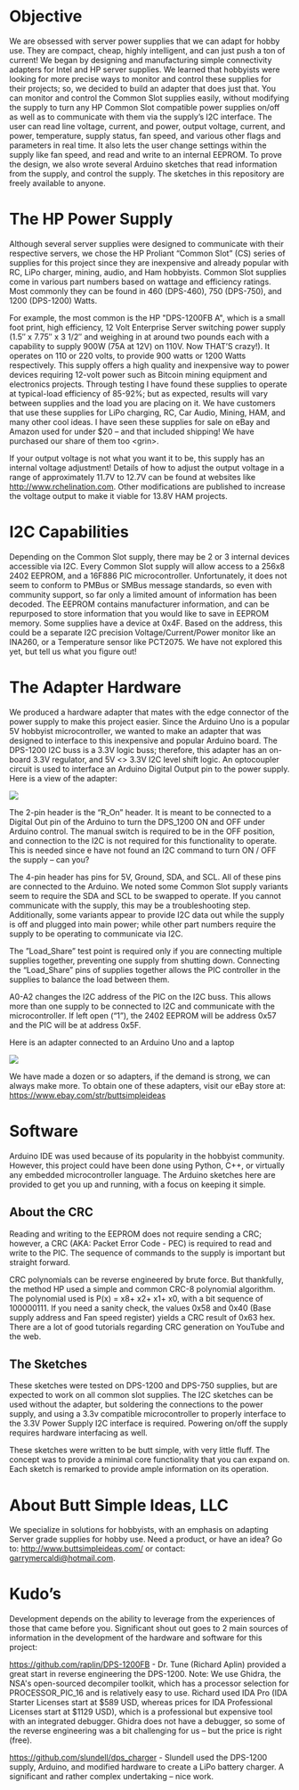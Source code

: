 # Objective

We are obsessed with server power supplies that we can adapt for hobby use. They
are compact, cheap, highly intelligent, and can just push a ton of current! We
began by designing and manufacturing simple connectivity adapters for Intel and
HP server supplies. We learned that hobbyists were looking for more precise ways
to monitor and control these supplies for their projects; so, we decided to
build an adapter that does just that. You can monitor and control the Common
Slot supplies easily, without modifying the supply to turn any HP Common Slot
compatible power supplies on/off as well as to communicate with them via the
supply’s I2C interface. The user can read line voltage, current, and power,
output voltage, current, and power, temperature, supply status, fan speed, and
various other flags and parameters in real time. It also lets the user change
settings within the supply like fan speed, and read and write to an internal
EEPROM. To prove the design, we also wrote several Arduino sketches that read
information from the supply, and control the supply. The sketches in this
repository are freely available to anyone.

# The HP Power Supply

Although several server supplies were designed to communicate with their
respective servers, we chose the HP Proliant “Common Slot” (CS) series of
supplies for this project since they are inexpensive and already popular with
RC, LiPo charger, mining, audio, and Ham hobbyists. Common Slot supplies come in
various part numbers based on wattage and efficiency ratings. Most commonly they
can be found in 460 (DPS-460), 750 (DPS-750), and 1200 (DPS-1200) Watts.

For example, the most common is the HP "DPS-1200FB A", which is a small foot
print, high efficiency, 12 Volt Enterprise Server switching power supply (1.5″ x
7.75″ x 3 1/2″ and weighing in at around two pounds each with a capability to
supply 900W (75A at 12V) on 110V. Now THAT’S crazy!). It operates on 110 or 220
volts, to provide 900 watts or 1200 Watts respectively. This supply offers a
high quality and inexpensive way to power devices requiring 12-volt power such
as Bitcoin mining equipment and electronics projects. Through testing I have
found these supplies to operate at typical-load efficiency of 85-92%; but as
expected, results will vary between supplies and the load you are placing on it.
We have customers that use these supplies for LiPo charging, RC, Car Audio,
Mining, HAM, and many other cool ideas. I have seen these supplies for sale on
eBay and Amazon used for under \$20 – and that included shipping! We have
purchased our share of them too \<grin\>.

If your output voltage is not what you want it to be, this supply has an
internal voltage adjustment! Details of how to adjust the output voltage in a
range of approximately 11.7V to 12.7V can be found at websites like
<http://www.rchelination.com>. Other modifications are published to increase the
voltage output to make it viable for 13.8V HAM projects.

# I2C Capabilities

Depending on the Common Slot supply, there may be 2 or 3 internal devices
accessible via I2C. Every Common Slot supply will allow access to a 256x8 2402
EEPROM, and a 16F886 PIC microcontroller. Unfortunately, it does not seem to
conform to PMBus or SMBus message standards, so even with community support, so
far only a limited amount of information has been decoded. The EEPROM contains
manufacturer information, and can be repurposed to store information that you
would like to save in EEPROM memory. Some supplies have a device at 0x4F. Based
on the address, this could be a separate I2C precision Voltage/Current/Power
monitor like an INA260, or a Temperature sensor like PCT2075. We have not
explored this yet, but tell us what you figure out!

# The Adapter Hardware

We produced a hardware adapter that mates with the edge connector of the power
supply to make this project easier. Since the Arduino Uno is a popular 5V
hobbyist microcontroller, we wanted to make an adapter that was designed to
interface to this inexpensive and popular Arduino board. The DPS-1200 I2C buss
is a 3.3V logic buss; therefore, this adapter has an on-board 3.3V regulator,
and 5V \<\> 3.3V I2C level shift logic. An optocoupler circuit is used to
interface an Arduino Digital Output pin to the power supply. Here is a view of
the adapter:

![](media/10a2d3a6707811b840c74683a077d880.jpeg)

The 2-pin header is the “R_On” header. It is meant to be connected to a Digital
Out pin of the Arduino to turn the DPS_1200 ON and OFF under Arduino control.
The manual switch is required to be in the OFF position, and connection to the
I2C is not required for this functionality to operate. This is needed since e
have not found an I2C command to turn ON / OFF the supply – can you?

The 4-pin header has pins for 5V, Ground, SDA, and SCL. All of these pins are
connected to the Arduino. We noted some Common Slot supply variants seem to
require the SDA and SCL to be swapped to operate. If you cannot communicate with
the supply, this may be a troubleshooting step. Additionally, some variants
appear to provide I2C data out while the supply is off and plugged into main
power; while other part numbers require the supply to be operating to
communicate via I2C.

The ”Load_Share” test point is required only if you are connecting multiple
supplies together, preventing one supply from shutting down. Connecting the
“Load_Share” pins of supplies together allows the PIC controller in the supplies
to balance the load between them.

A0-A2 changes the I2C address of the PIC on the I2C buss. This allows more than
one supply to be connected to I2C and communicate with the microcontroller. If
left open (“1”), the 2402 EEPROM will be address 0x57 and the PIC will be at
address 0x5F.

Here is an adapter connected to an Arduino Uno and a laptop

![](media/073c8ed611de2b1d292461f7a145bfe0.jpeg)

We have made a dozen or so adapters, if the demand is strong, we can always make
more. To obtain one of these adapters, visit our eBay store at:
<https://www.ebay.com/str/buttsimpleideas>

# Software

Arduino IDE was used because of its popularity in the hobbyist community.
However, this project could have been done using Python, C++, or virtually any
embedded microcontroller language. The Arduino sketches here are provided to get
you up and running, with a focus on keeping it simple.

## About the CRC

Reading and writing to the EEPROM does not require sending a CRC; however, a CRC
(AKA: Packet Error Code - PEC) is required to read and write to the PIC. The
sequence of commands to the supply is important but straight forward.

CRC polynomials can be reverse engineered by brute force. But thankfully, the
method HP used a simple and common CRC-8 polynomial algorithm. The polynomial
used is P(x) = x8+ x2+ x1+ x0, with a bit sequence of 100000111. If you need a
sanity check, the values 0x58 and 0x40 (Base supply address and Fan speed
register) yields a CRC result of 0x63 hex. There are a lot of good tutorials
regarding CRC generation on YouTube and the web.

## The Sketches

These sketches were tested on DPS-1200 and DPS-750 supplies, but are expected to
work on all common slot supplies. The I2C sketches can be used without the
adapter, but soldering the connections to the power supply, and using a 3.3v
compatible microcontroller to properly interface to the 3.3V Power Supply I2C
interface is required. Powering on/off the supply requires hardware interfacing
as well.

These sketches were written to be butt simple, with very little fluff. The
concept was to provide a minimal core functionality that you can expand on. Each
sketch is remarked to provide ample information on its operation.

# About Butt Simple Ideas, LLC

We specialize in solutions for hobbyists, with an emphasis on adapting Server
grade supplies for hobby use. Need a product, or have an idea? Go to:
<http://www.buttsimpleideas.com/> or contact: <garrymercaldi@hotmail.com>.

# Kudo’s

Development depends on the ability to leverage from the experiences of those
that came before you. Significant shout out goes to 2 main sources of
information in the development of the hardware and software for this project:

<https://github.com/raplin/DPS-1200FB> - Dr. Tune (Richard Aplin) provided a
great start in reverse engineering the DPS-1200. Note: We use Ghidra, the NSA's
open-sourced decompiler toolkit, which has a processor selection for
PROCESSOR_PIC_16 and is relatively easy to use. Richard used IDA Pro (IDA
Starter Licenses start at \$589 USD, whereas prices for IDA Professional
Licenses start at \$1129 USD), which is a professional but expensive tool with
an integrated debugger. Ghidra does not have a debugger, so some of the reverse
engineering was a bit challenging for us – but the price is right (free).

<https://github.com/slundell/dps_charger> - Slundell used the DPS-1200 supply,
Arduino, and modified hardware to create a LiPo battery charger. A significant
and rather complex undertaking – nice work.
